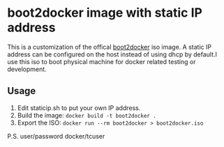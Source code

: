# boot2docker image with static IP address

This is a customization of the offical [boot2docker](https://github.com/boot2docker/boot2docker) iso image. A static IP address can be configured on the host instead of using dhcp by default.I use this iso to boot physical machine for docker related testing or development.

## Usage

1. Edit staticip.sh to put your own IP address.
2. Build the image: ```docker build -t boot2docker .```
3. Export the ISO: ```docker run --rm boot2docker > boot2docker.iso```

P.S. user/password docker/tcuser